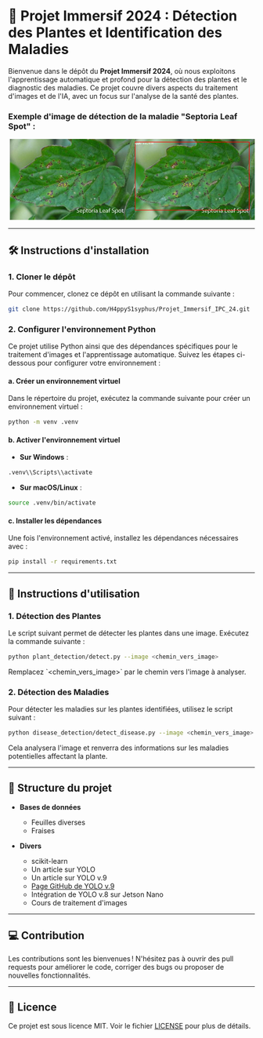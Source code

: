 # 🌿 Projet Immersif 2024 : Détection des Plantes et Identification des Maladies

Bienvenue dans le dépôt du **Projet Immersif 2024**, où nous exploitons l'apprentissage automatique et profond pour la détection des plantes et le diagnostic des maladies. Ce projet couvre divers aspects du traitement d'images et de l'IA, avec un focus sur l'analyse de la santé des plantes.

### Exemple d'image de détection de la maladie "Septoria Leaf Spot" :

![Septoria Leaf Spot](images/plant_detection.png)

---

## 🛠️ Instructions d'installation

### 1. Cloner le dépôt

Pour commencer, clonez ce dépôt en utilisant la commande suivante :

```bash
git clone https://github.com/H4ppyS1syphus/Projet_Immersif_IPC_24.git
```

### 2. Configurer l'environnement Python

Ce projet utilise Python ainsi que des dépendances spécifiques pour le traitement d'images et l'apprentissage automatique. Suivez les étapes ci-dessous pour configurer votre environnement :

#### a. Créer un environnement virtuel

Dans le répertoire du projet, exécutez la commande suivante pour créer un environnement virtuel :

```bash
python -m venv .venv
```

#### b. Activer l'environnement virtuel

- **Sur Windows** :

```bash
.venv\\Scripts\\activate
```

- **Sur macOS/Linux** :

```bash
source .venv/bin/activate
```

#### c. Installer les dépendances

Une fois l'environnement activé, installez les dépendances nécessaires avec :

```bash
pip install -r requirements.txt
```

---

## 🚀 Instructions d'utilisation

### 1. Détection des Plantes

Le script suivant permet de détecter les plantes dans une image. Exécutez la commande suivante :

```bash
python plant_detection/detect.py --image <chemin_vers_image>
```

Remplacez \`<chemin_vers_image>\` par le chemin vers l'image à analyser.

### 2. Détection des Maladies

Pour détecter les maladies sur les plantes identifiées, utilisez le script suivant :

```bash
python disease_detection/detect_disease.py --image <chemin_vers_image>
```

Cela analysera l'image et renverra des informations sur les maladies potentielles affectant la plante.

---

## 📂 Structure du projet

- **Bases de données**
  - Feuilles diverses
  - Fraises

- **Divers**
  - scikit-learn
  - Un article sur YOLO
  - Un article sur YOLO v.9
  - [Page GitHub de YOLO v.9](https://github.com/ultralytics/yolov9)
  - Intégration de YOLO v.8 sur Jetson Nano
  - Cours de traitement d'images

---

## 💻 Contribution

Les contributions sont les bienvenues ! N'hésitez pas à ouvrir des pull requests pour améliorer le code, corriger des bugs ou proposer de nouvelles fonctionnalités.

---

## 📝 Licence

Ce projet est sous licence MIT. Voir le fichier [LICENSE](LICENSE) pour plus de détails.
